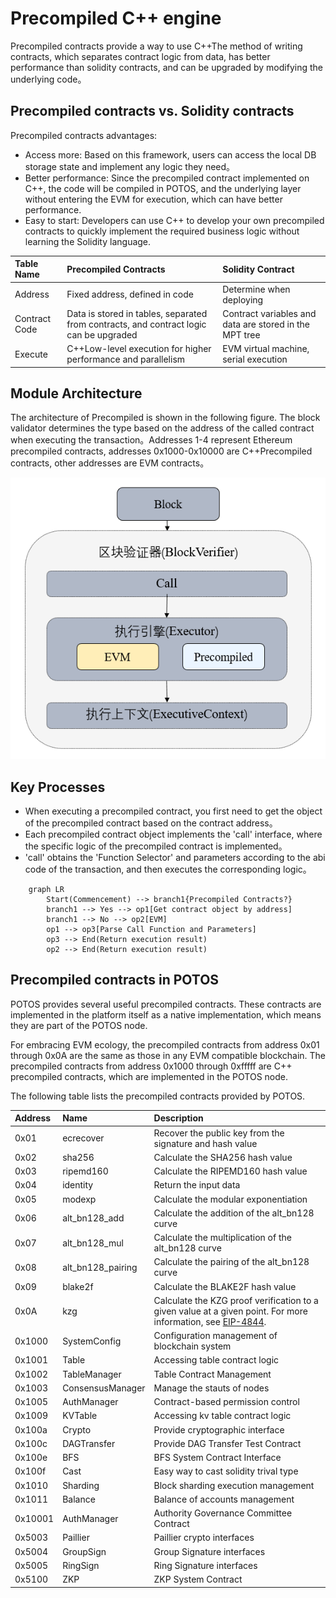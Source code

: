 # Precompiled C++ engine

Precompiled contracts provide a way to use C++The method of writing contracts, which separates contract logic from data, has better performance than solidity contracts, and can be upgraded by modifying the underlying code。

## Precompiled contracts vs. Solidity contracts

Precompiled contracts advantages:

- Access more: Based on this framework, users can access the local DB storage state and implement any logic they need。
- Better performance: Since the precompiled contract implemented on C++, the code will be compiled in POTOS, and the underlying layer without entering the EVM for execution, which can have better performance.
- Easy to start: Developers can use C++ to develop your own precompiled contracts to quickly implement the required business logic without learning the Solidity language.

| Table Name    | Precompiled Contracts                                                                  | Solidity Contract                                      |
|:--------------|:---------------------------------------------------------------------------------------|:-------------------------------------------------------|
| Address       | Fixed address, defined in code                                                         | Determine when deploying                               |
| Contract Code | Data is stored in tables, separated from contracts, and contract logic can be upgraded | Contract variables and data are stored in the MPT tree |
| Execute       | C++Low-level execution for higher performance and parallelism                          | EVM virtual machine, serial execution                  |

## Module Architecture

The architecture of Precompiled is shown in the following figure.
The block validator determines the type based on the address of the called contract when executing the transaction。Addresses 1-4 represent Ethereum precompiled contracts, addresses 0x1000-0x10000 are C++Precompiled contracts, other addresses are EVM contracts。

![](../_static/glossary/architecture2.png)

## Key Processes

- When executing a precompiled contract, you first need to get the object of the precompiled contract based on the contract address。
- Each precompiled contract object implements the 'call' interface, where the specific logic of the precompiled contract is implemented。
- 'call' obtains the 'Function Selector' and parameters according to the abi code of the transaction, and then executes the corresponding logic。

```mermaid
    graph LR
        Start(Commencement) --> branch1{Precompiled Contracts?}
        branch1 --> Yes --> op1[Get contract object by address]
        branch1 --> No --> op2[EVM]
        op1 --> op3[Parse Call Function and Parameters]
        op3 --> End(Return execution result)
        op2 --> End(Return execution result)
```

## Precompiled contracts in POTOS

POTOS provides several useful precompiled contracts. These contracts are implemented in the platform itself as a native implementation, which means they are part of the POTOS node.

For embracing EVM ecology, the precompiled contracts from address 0x01 through 0x0A are the same as those in any EVM compatible blockchain. The precompiled contracts from address 0x1000 through 0xfffff are C++ precompiled contracts, which are implemented in the POTOS node.

The following table lists the precompiled contracts provided by POTOS.

| Address | Name              | Description                                                                                                                                            |
|:--------|:------------------|:-------------------------------------------------------------------------------------------------------------------------------------------------------|
| 0x01    | ecrecover         | Recover the public key from the signature and hash value                                                                                               |
| 0x02    | sha256            | Calculate the SHA256 hash value                                                                                                                        |
| 0x03    | ripemd160         | Calculate the RIPEMD160 hash value                                                                                                                     |
| 0x04    | identity          | Return the input data                                                                                                                                  |
| 0x05    | modexp            | Calculate the modular exponentiation                                                                                                                   |
| 0x06    | alt_bn128_add     | Calculate the addition of the alt_bn128 curve                                                                                                          |
| 0x07    | alt_bn128_mul     | Calculate the multiplication of the alt_bn128 curve                                                                                                    |
| 0x08    | alt_bn128_pairing | Calculate the pairing of the alt_bn128 curve                                                                                                           |
| 0x09    | blake2f           | Calculate the BLAKE2F hash value                                                                                                                       |
| 0x0A    | kzg               | Calculate the KZG proof verification to a given value at a given point. For more information, see [EIP-4844](https://eips.ethereum.org/EIPS/eip-4844). |
| 0x1000  | SystemConfig      | Configuration management of blockchain system                                                                                                          |
| 0x1001  | Table             | Accessing table contract logic                                                                                                                         |
| 0x1002  | TableManager      | Table Contract Management                                                                                                                              |
| 0x1003  | ConsensusManager  | Manage the stauts of nodes                                                                                                                             |
| 0x1005  | AuthManager       | Contract-based permission control                                                                                                                      |
| 0x1009  | KVTable           | Accessing kv table contract logic                                                                                                                      |
| 0x100a  | Crypto            | Provide cryptographic interface                                                                                                                        |
| 0x100c  | DAGTransfer       | Provide DAG Transfer Test Contract                                                                                                                     |
| 0x100e  | BFS               | BFS System Contract Interface                                                                                                                          |
| 0x100f  | Cast              | Easy way to cast solidity trival type                                                                                                                  |
| 0x1010  | Sharding          | Block sharding execution management                                                                                                                    |
| 0x1011  | Balance           | Balance of accounts management                                                                                                                         |
| 0x10001 | AuthManager       | Authority Governance Committee Contract                                                                                                                |
| 0x5003  | Paillier          | Paillier crypto interfaces                                                                                                                             |
| 0x5004  | GroupSign         | Group Signature interfaces                                                                                                                             |
| 0x5005  | RingSign          | Ring Signature interfaces                                                                                                                              |
| 0x5100  | ZKP               | ZKP System Contract                                                                                                                                    |
